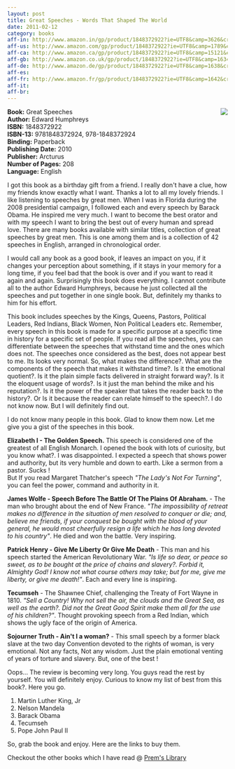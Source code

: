 ```yaml
---
layout: post
title: Great Speeches - Words That Shaped The World
date: 2011-02-12
category: books
aff-in: http://www.amazon.in/gp/product/1848372922?ie=UTF8&camp=3626&creativeASIN=1848372922&linkCode=xm2&tag=smileprem-in-21
aff-us: http://www.amazon.com/gp/product/1848372922?ie=UTF8&camp=1789&creativeASIN=1848372922&linkCode=xm2&tag=smileprem-us-20
aff-ca: http://www.amazon.ca/gp/product/1848372922?ie=UTF8&camp=15121&creativeASIN=1848372922&linkCode=xm2&tag=smileprem-ca-20
aff-gb: http://www.amazon.co.uk/gp/product/1848372922?ie=UTF8&camp=1634&creativeASIN=1848372922&linkCode=xm2&tag=smileprem-gb-21
aff-de: http://www.amazon.de/gp/product/1848372922?ie=UTF8&camp=1638&creativeASIN=1848372922&linkCode=xm2&tag=smileprem-de-21
aff-es: 
aff-fr: http://www.amazon.fr/gp/product/1848372922?ie=UTF8&camp=1642&creativeASIN=1848372922&linkCode=xm2&tag=smileprem-fr-21
aff-it: 
aff-br: 
---
```


<img style="clear: right; float: right; margin-bottom: 1em; margin-left: 1em;" 
src="{{site.img-url}}/great-speeches-edward-humphreys.jpg"/>
**Book:** Great Speeches  
**Author:** Edward Humphreys  
**ISBN:** 1848372922  
**ISBN-13:** 9781848372924, 978-1848372924  
**Binding:** Paperback  
**Publishing Date:** 2010  
**Publisher:** Arcturus  
**Number of Pages:** 208  
**Language:** English  
  
I got this book as a birthday gift from a friend. I really don't have a clue, how my friends know exactly what I want. Thanks a lot to all my lovely friends. I like listening to speeches by great men. When I was in Florida during the 2008 presidential campaign, I followed each and every speech by Barack Obama. He inspired me very much. I want to become the best orator and with my speech I want to bring the best out of every human and spread love. There are many books available with similar titles, collection of great speeches by great men. This is one among them and is a collection of 42 speeches in English, arranged in chronological order.  
  
I would call any book as a good book, if leaves an impact on you, if it changes your perception about something, if it stays in your memory for a long time, if you feel bad that the book is over and if you want to read it again and again. Surprisingly this book does everything. I cannot contribute all to the author Edward Humphreys, because he just collected all the speeches and put together in one single book. But, definitely my thanks to him for his effort.  
  
This book includes speeches by the Kings, Queens, Pastors, Political Leaders, Red Indians, Black Women, Non Political Leaders etc. Remember, every speech in this book is made for a specific purpose at a specific time in history for a specific set of people. If you read all the speeches, you can differentiate between the speeches that withstand time and the ones which does not. The speeches once considered as the best, does not appear best to me. Its looks very normal. So, what makes the difference?. What are the components of the speech that makes it withstand time?. Is it the emotional quotient?. Is it the plain simple facts delivered in straight forward way?. Is it the eloquent usage of words?. Is it just the man behind the mike and his reputation?. Is it the power of the speaker that takes the reader back to the history?. Or Is it because the reader can relate himself to the speech?. I do not know now. But I will definitely find out.  
  
I do not know many people in this book. Glad to know them now. Let me give you a gist of the speeches in this book.  
  
**Elizabeth I - The Golden Speech.** This speech is considered one of the greatest of all English Monarch. I opened the book with lots of curiosity, but you know what?. I was disappointed. I expected a speech that shows power and authority, but its very humble and down to earth. Like a sermon from a pastor. Sucks !  
But If you read Margaret Thatcher's speech *"The Lady's Not For Turning"*, you can feel the power, command and authority in it.  
  
**James Wolfe - Speech Before The Battle Of The Plains Of Abraham.** - The man who brought about the end of New France. *"The impossibility of retreat makes no difference in the situation of men resolved to conquer or die; and, believe me friends, if your conquest be bought with the blood of your general, he would most cheerfully resign a life which he has long devoted to his country"*. He died and won the battle. Very inspiring.  
  
**Patrick Henry - Give Me Liberty Or Give Me Death** - This man and his speech started the American Revolutionary War. *"Is life so dear, or peace so sweet, as to be bought at the price of chains and slavery?. Forbid it, Almighty God! I know not what course others may take; but for me, give me liberty, or give me death!"*. Each and every line is inspiring.  
  
**Tecumseh** - The Shawnee Chief, challenging the Treaty of Fort Wayne in 1810. *"Sell a Country! Why not sell the air, the clouds and the Great Sea, as well as the earth?. Did not the Great Good Spirit make them all for the use of his children?"*. Thought provoking speech from a Red Indian, which shows the ugly face of the origin of America.  
  
**Sojourner Truth - Ain't I a woman?** - This small speech by a former black slave at the two day Convention devoted to the rights of woman, is very emotional. Not any facts, Not any wisdom. Just the plain emotional venting of years of torture and slavery. But, one of the best !  
  
Oops... The review is becoming very long. You guys read the rest by yourself. You will definitely enjoy. Curious to know my list of best from this book?. Here you go.  
  
1. Martin Luther King, Jr  
2. Nelson Mandela  
3. Barack Obama  
4. Tecumseh  
5. Pope John Paul II  
  
So, grab the book and enjoy. Here are the links to buy them.  

Checkout the other books which I have read @ [Prem's Library]({{site.url}}/category/books/)  
